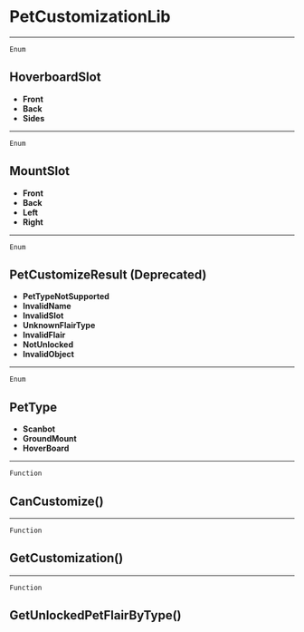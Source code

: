PetCustomizationLib
===================

------------------------------------------------------------------------

`Enum`

HoverboardSlot
--------------

-   **Front**
-   **Back**
-   **Sides**

------------------------------------------------------------------------

`Enum`

MountSlot
---------

-   **Front**
-   **Back**
-   **Left**
-   **Right**

------------------------------------------------------------------------

`Enum`

PetCustomizeResult (Deprecated)
-------------------------------

-   **PetTypeNotSupported**
-   **InvalidName**
-   **InvalidSlot**
-   **UnknownFlairType**
-   **InvalidFlair**
-   **NotUnlocked**
-   **InvalidObject**

------------------------------------------------------------------------

`Enum`

PetType
-------

-   **Scanbot**
-   **GroundMount**
-   **HoverBoard**

------------------------------------------------------------------------

`Function`

CanCustomize()
--------------

------------------------------------------------------------------------

`Function`

GetCustomization()
------------------

------------------------------------------------------------------------

`Function`

GetUnlockedPetFlairByType()
---------------------------
